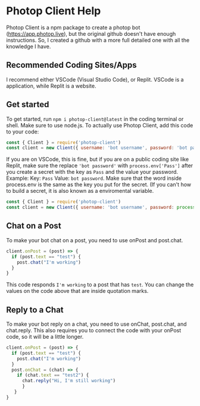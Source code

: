 # Photop Client Help
Photop Client is a npm package to create a photop bot (https://app.photop.live), but the original github doesn't have enough instructions. So, I created a github with a more full detailed one with all the knowledge I have.
## Recommended Coding Sites/Apps
I recommend either VSCode (Visual Studio Code), or Replit. VSCode is a  application, while Replit is a website.
## Get started
To get started, run `npm i photop-client@latest` in the coding terminal or shell. Make sure to use node.js. To actually use Photop Client, add this code to your code:
```js
const { Client } = require('photop-client')
const client = new Client({ username: 'bot username', password: 'bot password' })
```
If you are on VSCode, this is fine, but if you are on a public coding site like Replit, make sure the replace `'bot password'` with `process.env['Pass']` after you create a secret with the key as `Pass` and the value your password. Example: Key: `Pass` Value: `bot password`. Make sure that the word inside process.env is the same as the key you put for the secret. (If you can't how to build a secret, it is also known as a enviromental variable.
```js
const { Client } = require('photop-client')
const client = new Client({ username: 'bot username', password: process.env['Pass'] })
```
## Chat on a Post
To make your bot chat on a post, you need to use onPost and post.chat.
```js
client.onPost = (post) => {
  if (post.text == "test") {
    post.chat("I'm working")
  }
}
```
This code responds `I'm working` to a post that has `test`. You can change the values on the code above that are inside quotation marks.
## Reply to a Chat
To make your bot reply on a chat, you need to use onChat, post.chat, and chat.reply. This also requires you to connect the code with your onPost code, so it will be a little longer.
```js
client.onPost = (post) => {
  if (post.text == "test") {
    post.chat("I'm working")
  }
  post.onChat = (chat) => {
    if (chat.text == "test2") {
      chat.reply("Hi, I'm still working")
      }
   }
}
```
